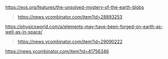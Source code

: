 https://eos.org/features/the-unsolved-mystery-of-the-earth-blobs
> https://news.ycombinator.com/item?id=28893253

https://physicsworld.com/a/elements-may-have-been-forged-on-earth-as-well-as-in-space/
> https://news.ycombinator.com/item?id=29090222

https://news.ycombinator.com/item?id=41756346